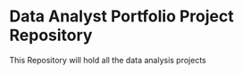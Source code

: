 # Data Analyst Portfolio Project Repository

This Repository will hold all the data analysis projects
